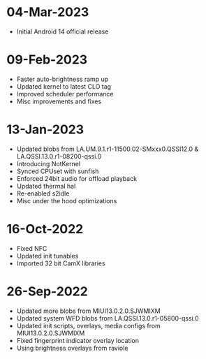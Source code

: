 # 04-Mar-2023
- Initial Android 14 official release

# 09-Feb-2023
- Faster auto-brightness ramp up
- Updated kernel to latest CLO tag
- Improved scheduler performance
- Misc improvements and fixes

# 13-Jan-2023
- Updated blobs from LA.UM.9.1.r1-11500.02-SMxxx0.QSSI12.0 & LA.QSSI.13.0.r1-08200-qssi.0
- Introducing NotKernel
- Synced CPUset with sunfish
- Enforced 24bit audio for offload playback
- Updated thermal hal
- Re-enabled s2idle
- Misc under the hood optimizations

# 16-Oct-2022
- Fixed NFC
- Updated init tunables
- Imported 32 bit CamX libraries

# 26-Sep-2022
- Updated more blobs from MIUI13.0.2.0.SJWMIXM
- Updated system WFD blobs from LA.QSSI.13.0.r1-05800-qssi.0 
- Updated init scripts, overlays, media configs from MIUI13.0.2.0.SJWMIXM
- Fixed fingerprint indicator overlay location
- Using brightness overlays from raviole
